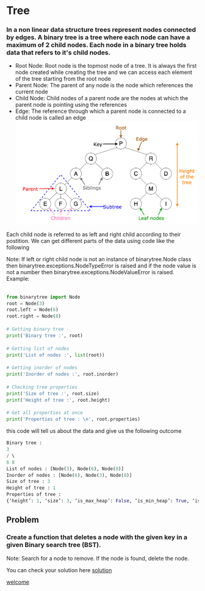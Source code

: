 # Tree

### In a non linear data structure trees represent nodes connected by edges. A binary tree is a tree where each node can have a maximum of 2 child nodes. Each node in a binary tree holds data that refers to it's child nodes. 
* Root Node: Root node is the topmost node of a tree. It is always the first node created while creating the tree and we can access each element of the tree starting from the root node
* Parent Node: The parent of any node is the node which references the current node
* Child Node: Child nodes of a parent node are the nodes at which the parent node is pointing using the references
* Edge: The reference through which a parent node is connected to a child node is called an edge
![guess_design](tree.png)

Each child node is referred to as left and right child according to their postition. We can get different parts of the data using code like the following

 Note: If left or right child node is not an instance of binarytree.Node class then binarytree.exceptions.NodeTypeError is raised and if the node value is not a number then binarytree.exceptions.NodeValueError is raised.
Example:
```python

from binarytree import Node
root = Node(3)
root.left = Node(6)
root.right = Node(8)
 
# Getting binary tree
print('Binary tree :', root)
 
# Getting list of nodes
print('List of nodes :', list(root))
 
# Getting inorder of nodes
print('Inorder of nodes :', root.inorder)
 
# Checking tree properties
print('Size of tree :', root.size)
print('Height of tree :', root.height)
 
# Get all properties at once
print('Properties of tree : \n', root.properties)
```
this code will tell us about the data and give us the following outcome
```python
Binary tree : 
3 
/ \ 
6 8
List of nodes : [Node(3), Node(6), Node(8)]
Inorder of nodes : [Node(6), Node(3), Node(8)]
Size of tree : 3
Height of tree : 1
Properties of tree : 
{‘height’: 1, ‘size’: 3, ‘is_max_heap’: False, ‘is_min_heap’: True, ‘is_perfect’: True, ‘is_strict’: True, ‘is_complete’: True, ‘leaf_count’: 2, ‘min_node_value’: 3, ‘max_node_value’: 8, ‘min_leaf_depth’: 1, ‘max_leaf_depth’: 1, ‘is_bst’: False, ‘is_balanced’: True, ‘is_symmetric’: False}
```
## Problem

### Create a function that deletes a node with the given key in a given Binary search tree (BST).

Note: Search for a node to remove. If the node is found, delete the node.

You can check your solution here [solution](TreeSolution.md)

[welcome](0-welcome.md)
